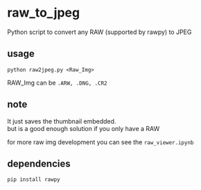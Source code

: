# raw_to_jpeg
Python script to convert any RAW (supported by rawpy) to JPEG

## usage
`python raw2jpeg.py <Raw_Img>`

RAW_Img can be `.ARW, .DNG, .CR2`

## note
It just saves the thumbnail embedded.<br>but is a good enough solution if you only have a RAW

for more raw img development you can see the `raw_viewer.ipynb`

## dependencies
`pip install rawpy`
